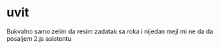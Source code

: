 # uvit

Bukvalno samo zelim da resim zadatak sa roka i nijedan mejl mi ne da da posaljem 2.js asistentu
